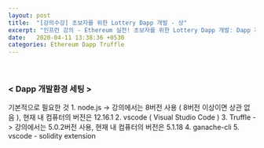 ```yaml
---
layout: post
title:  "[강의수강] 초보자를 위한 Lottery Dapp 개발 - 상"
excerpt: "인프런 강의 - Ethereum 실전! 초보자를 위한 Lottery Dapp 개발: Dapp 개발환경 세팅"
date:   2020-04-11 13:38:36 +0530
categories: Ethereum Dapp Truffle
---
```


<br/>

<h3>< Dapp 개발환경 세팅 ></h3>
기본적으로 필요한 것
1. node.js -> 강의에서는 8버전 사용 ( 8버전 이상이면 상관 없음 ), 현재 내 컴퓨터의 버전은 12.16.1  
2. vscode ( Visual Studio Code )    
3. Truffle -> 강의에서는 5.0.2버전 사용, 현재 내 컴퓨터의 버전은 5.1.18  
4. ganache-cli  
5. vscode - solidity extension  

